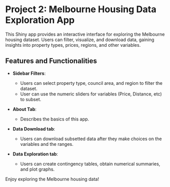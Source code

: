 
# Project 2: Melbourne Housing Data Exploration App

This Shiny app provides an interactive interface for exploring the Melbourne housing dataset. Users can filter, visualize, and download data, gaining insights into property types, prices, regions, and other variables. 

## Features and Functionalities

- **Sidebar Filters**:
  - Users can select property type, council area, and region to filter the dataset.
  - User can use the numeric sliders for variables (Price, Distance, etc) to subset.

- **About Tab**:
  - Describes the basics of this app.


- **Data Download tab**:
  - Users can download subsetted data after they make choices on the variables and the ranges. 
  
- **Data Exploration tab**:
  - Users can create contingency tables, obtain numerical summaries, and plot graphs. 

Enjoy exploring the Melbourne housing data!